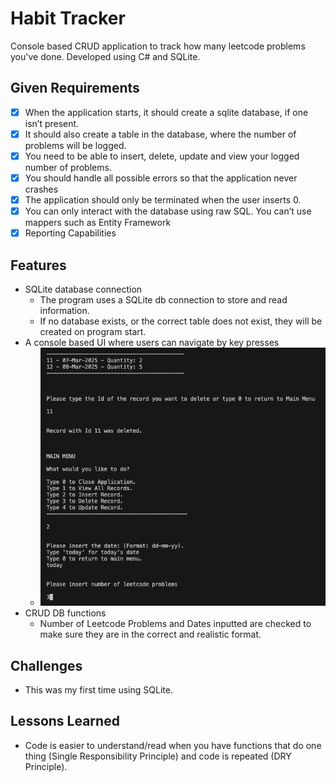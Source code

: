 # Habit Tracker

Console based CRUD application to track how many leetcode problems you've done.
Developed using C# and SQLite.

## Given Requirements

- [X] When the application starts, it should create a sqlite database,
    if one isn’t present.
- [X] It should also create a table in the database,
    where the number of problems will be logged.
- [X] You need to be able to insert, delete, update
    and view your logged number of problems.
- [X] You should handle all possible errors so that the application never crashes
- [X] The application should only be terminated when the user inserts 0.
- [X] You can only interact with the database using raw SQL.
    You can’t use mappers such as Entity Framework
- [X] Reporting Capabilities

## Features

- SQLite database connection
  - The program uses a SQLite db connection to store and read information.
  - If no database exists, or the correct table does not exist,
    they will be created on program start.
- A console based UI where users can navigate by key presses
  - ![image](/images/screenshot_1.png)
- CRUD DB functions
  - Number of Leetcode Problems and Dates inputted are checked
    to make sure they are in the correct and realistic format.

## Challenges

- This was my first time using SQLite.

## Lessons Learned

- Code is easier to understand/read when you have functions
that do one thing (Single Responsibility Principle)
and code is repeated (DRY Principle).